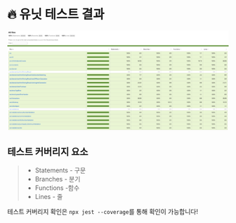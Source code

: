 # 🔥 유닛 테스트 결과

![테스트 커버리지](assets/testCoverage.png)

## 테스트 커버리지 요소

> - Statements - 구문
> - Branches - 분기
> - Functions -함수
> - Lines - 줄

테스트 커버리지 확인은 `npx jest --coverage`를 통해 확인이 가능합니다!
